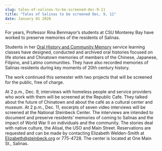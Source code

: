 ```yaml
---
slug: tales-of-salinas-to-be-screened-dec-9-11
title: "Tales of Salinas to be screened Dec. 9, 11"
date: January 01 2020
---
```


<p>For years, Professor Rina Benmayor’s students at CSU Monterey Bay have worked to preserve memories of the residents of Salinas.
</p><p>Students in her <a href="http://hcom.csumb.edu/oral-history">Oral History and Community Memory</a> service learning classes have designed, conducted and archived oral histories focused on life stories and Chinatown memories of members of the Chinese, Japanese, Filipino, and Latino communities. They have also recorded memories of Salinas residents during key moments of 20th century history.
</p><p>The work continued this semester with two projects that will be screened for the public, free of charge.
</p><p>At 2 p.m., Dec. 9, interviews with homeless people and service providers who work with them will be screened at the Republic Cafe. They talked about the future of Chinatown and about the café as a cultural center and museum. At 2 p.m., Dec. 11, excerpts of seven video interviews will be screened at the National Steinbeck Center. The interviews are intended to document and preserve residents’ memories of coming to Salinas and the impact of World War II on individuals and the community. The stories deal with native culture, the Alisal, the USO and Main Street. Reservations are requested and can be made by contacting Elizabeth Welden-Smith at <a href="&#x6d;&#x61;&#105;&#108;&#116;&#x6f;&#x3a;&#x45;&#108;&#105;z&#x61;&#x62;&#101;&#116;&#104;&#x40;&#x73;&#x74;&#101;&#105;n&#x62;&#x65;&#99;&#107;&#46;&#x6f;&#x72;&#x67;">Elizabeth@steinbeck.org</a> or 775-4728. The center is located at One Main St., Salinas.
</p>
